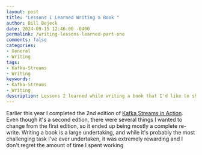 ```yaml
---
layout: post
title: "Lessons I Learned Writing a Book "
author: Bill Bejeck
date: 2024-09-15 12:46:00 -0400
permalink: /writing-lessons-learned-part-one
comments: false
categories: 
- General
- Writing
tags:
- Kafka-Streams
- Writing
keywords: 
- Kafka-Streams
- Writing
description: Lessons I learned while writing a book that I'd like to share
---
```


Earlier this year I completed the 2nd edition of [Kafka Streams in Action](https://www.amazon.com/Kafka-Streams-Action-Second-Bejeck/dp/1617298689/). Even though it's a second edtion, there were several things I wanted to change from the first edition, so it ended up being mostly a complete re-write.  Writing a book is a large undertaking, and while it's probably the most challenging task I've ever undertaken, it was extremely rewarding and I don't regret the amount of time I spent working  
